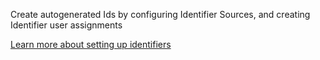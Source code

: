 Create autogenerated Ids by configuring Identifier Sources, and creating Identifier user assignments

[Learn more about setting up identifiers](https://avni.readme.io/docs/creating-identifiers)
